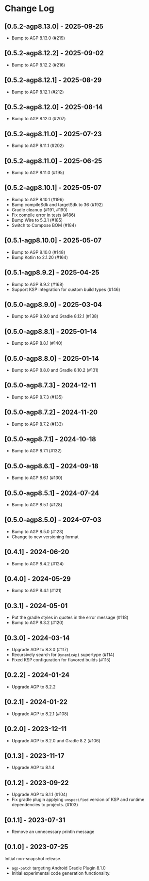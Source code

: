 # Change Log

## [0.5.2-agp8.13.0] - 2025-09-25

* Bump to AGP 8.13.0 (#219)

## [0.5.2-agp8.12.2] - 2025-09-02

* Bump to AGP 8.12.2 (#216)
 
## [0.5.2-agp8.12.1] - 2025-08-29

* Bump to AGP 8.12.1 (#212)

## [0.5.2-agp8.12.0] - 2025-08-14

* Bump to AGP 8.12.0 (#207)

## [0.5.2-agp8.11.0] - 2025-07-23

* Bump to AGP 8.11.1 (#202)

## [0.5.2-agp8.11.0] - 2025-06-25

* Bump to AGP 8.11.0 (#195)

## [0.5.2-agp8.10.1] - 2025-05-07

* Bump to AGP 8.10.1 (#196)
* Bump compileSdk and targetSdk to 36 (#192)
* Gradle cleanup (#191, #190)
* Fix compile error in tests (#186)
* Bump Wire to 5.3.1 (#185)
* Switch to Compose BOM (#184)

## [0.5.1-agp8.10.0] - 2025-05-07

* Bump to AGP 8.10.0 (#148)
* Bump Kotlin to 2.1.20 (#164)

## [0.5.1-agp8.9.2] - 2025-04-25

* Bump to AGP 8.9.2 (#168)
* Support KSP integration for custom build types (#146)

## [0.5.0-agp8.9.0] - 2025-03-04

* Bump to AGP 8.9.0 and Gradle 8.12.1 (#138)

## [0.5.0-agp8.8.1] - 2025-01-14

* Bump to AGP 8.8.1 (#140)

## [0.5.0-agp8.8.0] - 2025-01-14

* Bump to AGP 8.8.0 and Gradle 8.10.2 (#131)

## [0.5.0-agp8.7.3] - 2024-12-11

* Bump to AGP 8.7.3 (#135)

## [0.5.0-agp8.7.2] - 2024-11-20

* Bump to AGP 8.7.2 (#133)

## [0.5.0-agp8.7.1] - 2024-10-18

* Bump to AGP 8.7.1 (#132)

## [0.5.0-agp8.6.1] - 2024-09-18

* Bump to AGP 8.6.1 (#130)

## [0.5.0-agp8.5.1] - 2024-07-24

* Bump to AGP 8.5.1 (#128)

## [0.5.0-agp8.5.0] - 2024-07-03

* Bump to AGP 8.5.0 (#123)
* Change to new versioning format

## [0.4.1] - 2024-06-20

* Bump to AGP 8.4.2 (#124)

## [0.4.0] - 2024-05-29

* Bump to AGP 8.4.1 (#121)

## [0.3.1] - 2024-05-01

* Put the gradle styles in quotes in the error message (#118)
* Bump to AGP 8.3.2 (#120)

## [0.3.0] - 2024-03-14

* Upgrade AGP to 8.3.0 (#117)
* Recursively search for `DynamicApi` supertype (#114)
* Fixed KSP configuration for flavored builds (#115)

## [0.2.2] - 2024-01-24

* Upgrade AGP to 8.2.2

## [0.2.1] - 2024-01-22

* Upgrade AGP to 8.2.1 (#108)

## [0.2.0] - 2023-12-11

* Upgrade AGP to 8.2.0 and Gradle 8.2 (#106)

## [0.1.3] - 2023-11-17

* Upgrade AGP to 8.1.4

## [0.1.2] - 2023-09-22

* Upgrade AGP to 8.1.1 (#104)
* Fix gradle plugin applying `unspecified` version of KSP and runtime dependencies to projects. (#103)

## [0.1.1] - 2023-07-31

* Remove an unnecessary println message 

## [0.1.0] - 2023-07-25

Initial non-snapshot release.

* `agp-patch` targeting Android Gradle Plugin 8.1.0
* Initial experimental code generation functionality.
